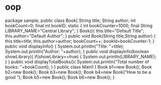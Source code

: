 # oop

package sample;
public class Book{
	String title;
	String author;
	int bookCount=0;
	final int bookID;
	static {
		int bookCounter=1000;
		final String LIBRARY_NAME="Central Library";
	}
    Book(){
    	this.title="Default Title";
    	this.author="Default Author";
    }
    public void Book(String title,String author) {
    	this.title=title;
    	this.author=author;
    	bookCount++;
    	bookId=bookCounter-1;
    }
    public void displayInfo() {
    	System.out.println("Title: "+title);
    	System.out.println("Author: "+author);
    }
    public void displayInfo(boolean showLibrary){
    	if(showLibrary==true) {
    		System.out.println(LIBRARY_NAME);
    	}
    }
    public void displayTotalBooks(){
    	System.out.println("Total number of books: "+bookCount);
    }
}
public class Main1 {
	Book b1=new Book();
	Book b2=new Book();
	Book b3=new Book();
	Book b4=new Book("How to be a good ");
	Book b5=new Book();
	Book b6=new Book();
}
